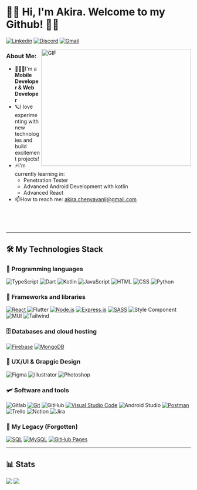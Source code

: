 
# 🚀🐳 Hi, I'm Akira. Welcome to my Github! 🐳🚀
 <a href="https://www.linkedin.com/in/akira-chenyavanij-18661714a/"><img alt="Linkedin" src="https://img.shields.io/badge/-Akira_Chenyavanij-0274b3?style=flat&logo=linkedin&logoColor=white" /></a>
  <a href="mailto:Nut1974"><img alt="Discord" src="https://img.shields.io/badge/-Nut1974-5865F2?style=flat&logo=discord&logoColor=white" /></a>
   <a href="mailto:akira.chenyavanij@gmail.com"><img alt="Gmail" src="https://img.shields.io/badge/-akira.chenyavanij@gmail.com-bc4c41?style=flat&logo=gmail&logoColor=white" /></a>

<img align="right" alt="GIF" src="https://media.giphy.com/media/Dh5q0sShxgp13DwrvG/giphy.gif" width="408" height="318" />


### About Me:

- 👨🏻‍🏭I'm a **Mobile Developer & Web Developer**
- 🪐I love experimenting with new technologies and build excitement projects!
- ⚡️I'm currently learning in:
  - Penetration Tester
  - Advanced Android Development with kotlin
  - Advanced React
- 📫How to reach me: <a href="mailto:akira.chenyavanij@gmail.com">akira.chenyavanij@gmail.com</a><br>

&nbsp;&nbsp;&nbsp;&nbsp;&nbsp;&nbsp;&nbsp;&nbsp;

&nbsp;

---

## 🛠️ My Technologies Stack

### 👾 Programming languages

<p>
    <img alt="TypeScript" src="https://img.shields.io/badge/TypeScript-007ACC.svg?logo=typescript&logoColor=white" />
    <img alt="Dart" src="https://img.shields.io/badge/Dart-005394?logo=dart&logoColor=white&style=flat" /> 
    <img alt="Kotlin" src="https://img.shields.io/badge/Kotlin-B125EA?logo=kotlin&logoColor=white&style=flat" />
    <img alt="JavaScript" src="https://img.shields.io/badge/JavaScript-F7DF1E?logo=javascript&logoColor=black&style=flat" />
    <img alt="HTML" src="https://img.shields.io/badge/HTML-E34F26.svg?logo=html5&logoColor=white" /> 
    <img alt="CSS" src="https://img.shields.io/badge/CSS-1572B6.svg?logo=css3&logoColor=white" /> 
    <img alt="Python" src="https://img.shields.io/badge/Python-14354C.svg?logo=python&logoColor=white" />   
</p>

### 🧰 Frameworks and libraries

<p>
    <a href="#"><img alt="React" src="https://img.shields.io/badge/React-20232a.svg?logo=react&logoColor=%2361DAFB"></a>
    <img alt="Flutter" src="https://img.shields.io/badge/Flutter-41C8F2?logo=flutter&logoColor=white&style=flat" /> 
    <a href="#"><img alt="Node.js" src="https://img.shields.io/badge/Node.js-43853D.svg?logo=node.js&logoColor=white"></a>
    <a href="#"><img alt="Express.js" src="https://img.shields.io/badge/Express.js-404d59.svg?logo=express&logoColor=white"></a>
    <a href="#"><img alt="SASS" src="https://img.shields.io/badge/Sass-hotpink.svg?logo=SASS&logoColor=white"></a>
    <img alt="Style Component" src="https://img.shields.io/badge/-Styled%20Components-DB7093?style=flat&logo=styled-components&logoColor=white" />
    <img alt="MUI" src="https://img.shields.io/badge/-MUI-007fff?style=flat&logo=mui&logoColor=white" />
    <img alt="Tailwind" src="https://img.shields.io/badge/-Tailwind-18b7b9?style=flat&logo=tailwindcss&logoColor=white" />
</p>

### 🗄️ Databases and cloud hosting

<p>
    <a href="#"><img alt="Firebase" src="https://img.shields.io/badge/Firebase-029BE5.svg?logo=firebase&logoColor=#029BE5"></a>
    <a href="#"><img alt="MongoDB" src ="https://img.shields.io/badge/MongoDB-4ea94b.svg?logo=mongodb&logoColor=white"></a>
</p>

### 🎨 UX/UI & Grapgic Design

<p>
    <img alt="Figma" src="https://img.shields.io/badge/Figma-1794fa?logo=figma&logoColor=white&style=flat" /> 
    <img alt="Illustrator" src="https://img.shields.io/badge/-Illustrator-FFA500?style=flat&logo=adobeillustrator&logoColor=white" />
    <img alt="Photoshop" src="https://img.shields.io/badge/-Photoshop-00C8FF?style=flat&logo=adobephotoshop&logoColor=white" />
</p>

### 🛩 Software and tools

<p>
    <img alt="Gitlab" src="https://img.shields.io/badge/-GitLab-D83F28?style=flat&logo=gitlab&logoColor=white" />
    <a href="#"><img alt="Git" src="https://img.shields.io/badge/Git-F05033.svg?logo=git&logoColor=white"></a>
    <img alt="GitHub" src="https://img.shields.io/badge/-Github-181717?style=flat&logo=github&logoColor=white" />
    <a href="#"><img alt="Visual Studio Code" src="https://img.shields.io/badge/Visual%20Studio%20Code-0078d7.svg?logo=visual-studio-code&logoColor=white"></a>
    <img alt="Android Studio" src="https://img.shields.io/badge/Android Studio-a4c639?logo=androidstudio&logoColor=white&style=flat" /> 
    <a href="#"><img alt="Postman" src="https://img.shields.io/badge/Postman-FF6C37?logo=postman&logoColor=white"></a>
    <img alt="Trello" src="https://img.shields.io/badge/-Trello-0079BF?style=flat&logo=trello&logoColor=white" />
    <img alt="Notion" src="https://img.shields.io/badge/-Notion-black?style=flat&logo=notion&logoColor=white" />
    <img alt="Jira" src="https://img.shields.io/badge/-Jira-004EC2?style=flat&logo=jira&logoColor=white" />
    
</p>

### 👻 My Legacy (Forgotten)
<p>
    <a href="#"><img alt="SQL" src="https://custom-icon-badges.herokuapp.com/badge/SQL-025E8C.svg?logo=database&logoColor=white"></a>
    <a href="#"><img alt="MySQL" src="https://img.shields.io/badge/MySQL-00f.svg?logo=mysql&logoColor=white"></a>
    <a href="#"><img alt="GitHub Pages" src="https://img.shields.io/badge/GitHub%20Pages-327FC7.svg?logo=github&logoColor=white"></a>
</p>

---

## 📊 Stats


![](https://raw.githubusercontent.com/natersland/test/master/generated/languages.svg#gh-dark-mode-only)
![](https://raw.githubusercontent.com/natersland/test/master/generated/overview.svg#gh-dark-mode-only)

